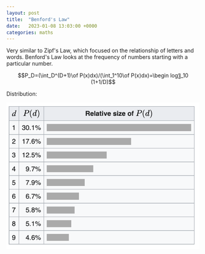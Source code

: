 ```yaml
---
layout: post
title:  "Benford's Law"
date:   2023-01-08 13:03:00 +0000
categories: maths
---
```


Very similar to Zipf's Law, which focused on the relationship of letters and words. Benford's Law looks at the frequency of numbers starting with a particular number.

$$P_D=(\int_D^(D+1)\of P(x)dx)/(\int_1^10\of P(x)dx)=\begin log〗_10 (1+1/D)$$


Distribution:

<img src="/images/benford-distribution.png" border="0">
